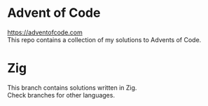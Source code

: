 # Advent of Code
https://adventofcode.com  
This repo contains a collection of my solutions to Advents of Code.  

# Zig
This branch contains solutions written in Zig.  
Check branches for other languages.
